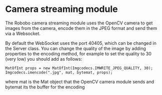 # Camera streaming module

The Robobo camera streaming module uses the OpenCV camera to get images from the camera, encode them in the JPEG format and send them via a Websocket.

By default the WebSocket uses the port 40405, which can be changed in the Server class.
You can change the quality of the image by adding properties to the encoding method, for example to set the quality to 30 (very low) you should add as follows:  

```
MatOfInt props = new MatOfInt(Imgcodecs.IMWRITE_JPEG_QUALITY, 30);  
Imgcodecs.imencode(".jpg", mat, bytemat, props);
```
 
where mat is the Mat object that the OpenCV camera module sends and bytemat its the buffer for the encoding
